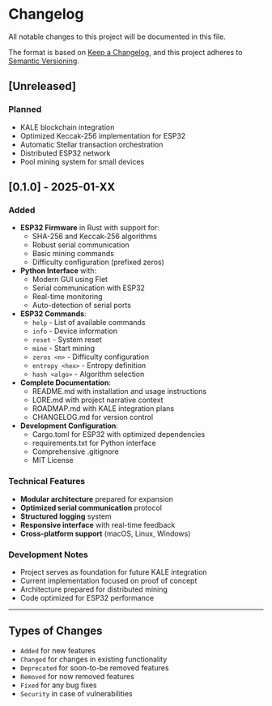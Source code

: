 # Changelog

All notable changes to this project will be documented in this file.

The format is based on [Keep a Changelog](https://keepachangelog.com/en/1.0.0/),
and this project adheres to [Semantic Versioning](https://semver.org/).

## [Unreleased]

### Planned
- KALE blockchain integration
- Optimized Keccak-256 implementation for ESP32
- Automatic Stellar transaction orchestration
- Distributed ESP32 network
- Pool mining system for small devices

## [0.1.0] - 2025-01-XX

### Added
- **ESP32 Firmware** in Rust with support for:
  - SHA-256 and Keccak-256 algorithms
  - Robust serial communication
  - Basic mining commands
  - Difficulty configuration (prefixed zeros)
- **Python Interface** with:
  - Modern GUI using Flet
  - Serial communication with ESP32
  - Real-time monitoring
  - Auto-detection of serial ports
- **ESP32 Commands**:
  - `help` - List of available commands
  - `info` - Device information
  - `reset` - System reset
  - `mine` - Start mining
  - `zeros <n>` - Difficulty configuration
  - `entropy <hex>` - Entropy definition
  - `hash <algo>` - Algorithm selection
- **Complete Documentation**:
  - README.md with installation and usage instructions
  - LORE.md with project narrative context
  - ROADMAP.md with KALE integration plans
  - CHANGELOG.md for version control
- **Development Configuration**:
  - Cargo.toml for ESP32 with optimized dependencies
  - requirements.txt for Python interface
  - Comprehensive .gitignore
  - MIT License

### Technical Features
- **Modular architecture** prepared for expansion
- **Optimized serial communication** protocol
- **Structured logging** system
- **Responsive interface** with real-time feedback
- **Cross-platform support** (macOS, Linux, Windows)

### Development Notes
- Project serves as foundation for future KALE integration
- Current implementation focused on proof of concept
- Architecture prepared for distributed mining
- Code optimized for ESP32 performance

---

## Types of Changes
- `Added` for new features
- `Changed` for changes in existing functionality
- `Deprecated` for soon-to-be removed features
- `Removed` for now removed features
- `Fixed` for any bug fixes
- `Security` in case of vulnerabilities